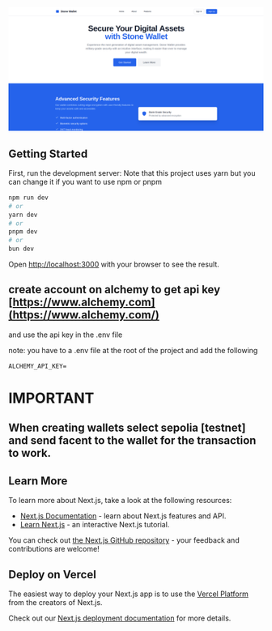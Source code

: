 ![Stone Wallet](image.png)

## Getting Started

First, run the development server: Note that this project uses yarn but you can change it if you want to use npm or pnpm

```bash
npm run dev
# or
yarn dev
# or
pnpm dev
# or
bun dev
```

Open [http://localhost:3000](http://localhost:3000) with your browser to see the result.

## create account on alchemy to get api key [https://www.alchemy.com](https://www.alchemy.com/)

and use the api key in the .env file

note: you have to a .env file at the root of the project and add the following

```text
ALCHEMY_API_KEY=
```

# IMPORTANT

## When creating wallets select sepolia [testnet] and send facent to the wallet for the transaction to work.

## Learn More

To learn more about Next.js, take a look at the following resources:

- [Next.js Documentation](https://nextjs.org/docs) - learn about Next.js features and API.
- [Learn Next.js](https://nextjs.org/learn) - an interactive Next.js tutorial.

You can check out [the Next.js GitHub repository](https://github.com/vercel/next.js) - your feedback and contributions are welcome!

## Deploy on Vercel

The easiest way to deploy your Next.js app is to use the [Vercel Platform](https://vercel.com/new?utm_medium=default-template&filter=next.js&utm_source=create-next-app&utm_campaign=create-next-app-readme) from the creators of Next.js.

Check out our [Next.js deployment documentation](https://nextjs.org/docs/app/building-your-application/deploying) for more details.
